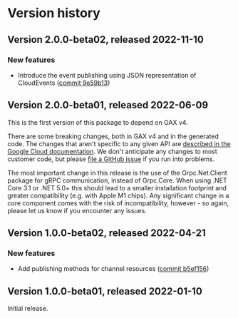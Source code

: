 # Version history

## Version 2.0.0-beta02, released 2022-11-10

### New features

- Introduce the event publishing using JSON representation of CloudEvents ([commit 9e59b13](https://github.com/googleapis/google-cloud-dotnet/commit/9e59b13261111da71197061589a8716f0fb4cd4d))

## Version 2.0.0-beta01, released 2022-06-09

This is the first version of this package to depend on GAX v4.

There are some breaking changes, both in GAX v4 and in the generated
code. The changes that aren't specific to any given API are [described in the Google Cloud
documentation](https://cloud.google.com/dotnet/docs/reference/help/breaking-gax4).
We don't anticipate any changes to most customer code, but please [file a
GitHub issue](https://github.com/googleapis/google-cloud-dotnet/issues/new/choose)
if you run into problems.

The most important change in this release is the use of the Grpc.Net.Client package
for gRPC communication, instead of Grpc.Core. When using .NET Core 3.1 or .NET 5.0+
this should lead to a smaller installation footprint and greater compatibility (e.g.
with Apple M1 chips). Any significant change in a core component comes with the risk
of incompatibility, however - so again, please let us know if you encounter any
issues.

## Version 1.0.0-beta02, released 2022-04-21

### New features

- Add publishing methods for channel resources ([commit b5ef156](https://github.com/googleapis/google-cloud-dotnet/commit/b5ef156498297f70af0d736dbbe170ccb4a3365c))

## Version 1.0.0-beta01, released 2022-01-10

Initial release.
